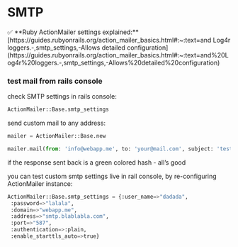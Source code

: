 # SMTP

<aside>
✅ **Ruby ActionMailer settings explained:**
[https://guides.rubyonrails.org/action_mailer_basics.html#:~:text=and Log4r loggers.-,smtp_settings,-Allows detailed configuration](https://guides.rubyonrails.org/action_mailer_basics.html#:~:text=and%20Log4r%20loggers.-,smtp_settings,-Allows%20detailed%20configuration)

</aside>

### test mail from rails console

check SMTP settings in rails console:

```python
ActionMailer::Base.smtp_settings
```

send custom mail to any address:

```python
mailer = ActionMailer::Base.new

mailer.mail(from: 'info@webapp.me', to: 'your@mail.com', subject: 'testing 123', body: "hello world").deliver
```

if the response sent back is a green colored hash - all’s good

you can test custom smtp settings live in rail console, by re-configuring ActionMailer instance:

```python
ActionMailer::Base.smtp_settings = {:user_name=>"dadada",
 :password=>"lalala",
 :domain=>"webapp.me",
 :address=>"smtp.blablabla.com",
 :port=>"587",
 :authentication=>:plain,
 :enable_starttls_auto=>true}
```